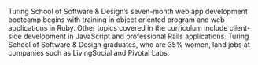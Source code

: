 Turing School of Software & Design’s seven-month web app development bootcamp
begins with training in object oriented program and web applications in Ruby.
Other topics covered in the curriculum include client-side development in
JavaScript and professional Rails applications. Turing School of Software &
Design graduates, who are 35% women, land jobs at companies such as
LivingSocial and Pivotal Labs.

